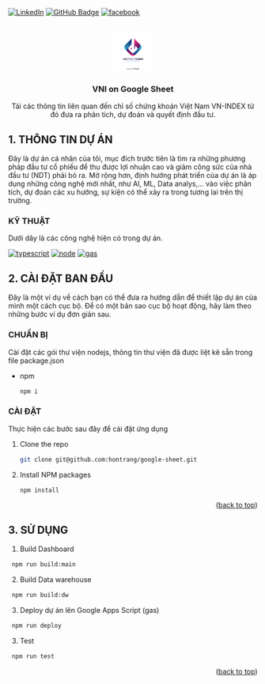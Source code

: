 <!-- Improved compatibility of back to top link: See: https://github.com/othneildrew/Best-README-Template/pull/73 -->
<a name="readme-top"></a>
<!--
*** Thanks for checking out the Best-README-Template. If you have a suggestion
*** that would make this better, please fork the repo and create a pull request
*** or simply open an issue with the tag "enhancement".
*** Don't forget to give the project a star!
*** Thanks again! Now go create something AMAZING! :D
-->



<!-- PROJECT SHIELDS -->
<!--
*** I'm using markdown "reference style" links for readability.
*** Reference links are enclosed in brackets [ ] instead of parentheses ( ).
*** See the bottom of this document for the declaration of the reference variables
*** for contributors-url, forks-url, etc. This is an optional, concise syntax you may use.
*** https://www.markdownguide.org/basic-syntax/#reference-style-links
-->
[![LinkedIn][linkedin-shield]][linkedin-url]
[![GitHub Badge][GitHub Badge]][GitHub-url]
[![facebook][facebook]][facebook-url]



<!-- PROJECT LOGO -->
<br />
<div align="center">
  <a href="https://github.com/othneildrew/Best-README-Template">
    <img src="src/assets/logo.jpg" alt="Logo" width="80" height="80">
  </a>

  <h3 align="center">VNI on Google Sheet</h3>

  <p align="center">
    Tải các thông tin liên quan đến chỉ số chứng khoán Việt Nam VN-INDEX từ đó đưa ra phân tích, dự đoán và quyết định đầu tư.
    <br />
  </p>
</div>


<!-- ABOUT THE PROJECT -->
## 1. THÔNG TIN DỰ ÁN

Đây là dự án cá nhân của tôi, mục đích trước tiên là tìm ra những phương pháp đầu tư cổ phiếu để thu được lợi nhuận cao và giảm công sức của nhà đầu tư (NDT) phải bỏ ra.
Mở rộng hơn, định hướng phát triển của dự án là áp dụng những công nghệ mới nhất, như AI, ML, Data analys,... vào việc phân tích, dự đoán các xu hướng, sự kiện có thể xảy ra trong tương lai trên thị trường.


### KỸ THUẬT

Dưới dây là các công nghệ hiện có trong dự án.

[![typescript][typescript]][ts-url]
[![node][node]][node-url]
[![gas][gas]][gas-url]


<!-- GETTING STARTED -->
## 2. CÀI ĐẶT BAN ĐẦU

Đây là một ví dụ về cách bạn có thể đưa ra hướng dẫn để thiết lập dự án của mình một cách cục bộ.
Để có một bản sao cục bộ hoạt động, hãy làm theo những bước ví dụ đơn giản sau.

### CHUẨN BỊ

Cài đặt các gói thư viện nodejs, thông tin thư viện đã được liệt kê sẵn trong file package.json
* npm
  ```sh
  npm i
  ```

### CÀI ĐẶT

Thực hiện các bước sau đây để cài đặt ứng dụng

1. Clone the repo
   ```sh
   git clone git@github.com:hontrang/google-sheet.git
   ```
2. Install NPM packages
   ```sh
   npm install
   ```

<p align="right">(<a href="#readme-top">back to top</a>)</p>



<!-- USAGE EXAMPLES -->
## 3. SỬ DỤNG

1. Build Dashboard
  ```sh
   npm run build:main
   ```

2. Build Data warehouse
  ```sh
   npm run build:dw
   ```
3. Deploy dự án lên Google Apps Script (gas)
  ```sh
   npm run deploy
   ```
3. Test
  ```sh
   npm run test
   ```


<p align="right">(<a href="#readme-top">back to top</a>)</p>

<!-- MARKDOWN LINKS & IMAGES -->
<!-- https://www.markdownguide.org/basic-syntax/#reference-style-links -->
[linkedin-shield]: https://img.shields.io/badge/LinkedIn-0A66C2?logo=linkedin&logoColor=fff&style=flat-square
[linkedin-url]: https://www.linkedin.com/in/hontrang/
[GitHub Badge]: https://img.shields.io/badge/GitHub-181717?logo=github&logoColor=fff&style=flat-square
[GitHub-url]: https://github.com/hontrang
[facebook]: https://img.shields.io/badge/Facebook-0866FF?logo=facebook&logoColor=fff&style=flat-square
[facebook-url]: https://www.facebook.com/hhontrang


[product-screenshot]: images/screenshot.png
[typescript]: https://shields.io/badge/TypeScript-3178C6?logo=TypeScript&logoColor=FFF&style=flat-square
[ts-url]: https://www.typescriptlang.org
[gas]: https://img.shields.io/badge/Google%20Apps%20Script-4285F4?logo=googleappsscript&logoColor=fff&style=flat
[gas-url]: https://www.google.com/script/start/
[node]: https://img.shields.io/badge/Node.js-393?logo=nodedotjs&logoColor=fff&style=flat
[node-url]: https://nodejs.org/en
